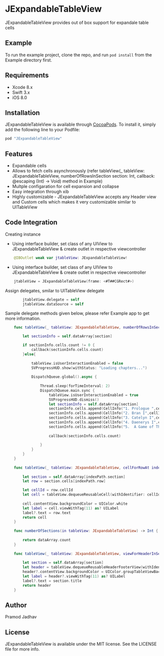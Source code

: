 # JExpandableTableView
JExpandableTableView provides out of box support for expandale table cells

## Example
To run the example project, clone the repo, and run `pod install` from the Example directory first.

## Requirements
* Xcode 8.x
* Swift 3.x
* iOS 8.0

## Installation

JExpandableTableView is available through [CocoaPods](http://cocoapods.org). To install
it, simply add the following line to your Podfile:

```ruby
pod "JExpandableTableView"
```
## Features
* Expandable cells
* Allows to fetch cells asynchronously (refer tableView(_ tableView: JExpandableTableView, numberOfRowsInSection section: Int, callback:  @escaping (Int) -> Void) method in Example)
* Multple configaration for cell expansion and collapse
* Easy integration through xib
* Highly customizable - JExpandableTableView accepts any Header view and Custom cells which makes it very customizable similar to UITableView

## Code Integration
Creating instance 
* Using interface builder, set class of any UIView to JExpandableTableView & create outlet in respective viewcontroller
```swift
    @IBOutlet weak var jtableView: JExpandableTableView!
```
* Using interface builder, set class of any UIView to JExpandableTableView & create outlet in respective viewcontroller
```swift
    jtableView = JExpandableTableView(frame: <#T##CGRect#>)
```
Assign delegates, smilar to UITableView delegate
```swift
        jtableView.delegate = self
        jtableView.dataSource = self
```
Sample delegate methods given below, please refer Example app to get more information.
```swift
    func tableView(_ tableView: JExpandableTableView, numberOfRowsInSection section: Int, callback:  @escaping (Int) -> Void) {

        let sectionInfo = self.dataArray[section]

        if sectionInfo.cells.count != 0 {
            callback(sectionInfo.cells.count)
        }else{
            
            tableView.isUserInteractionEnabled = false
            SVProgressHUD.show(withStatus: "Loading chapters...")
            
            DispatchQueue.global().async {
                
                Thread.sleep(forTimeInterval: 2)
                DispatchQueue.main.sync {
                    tableView.isUserInteractionEnabled = true
                    SVProgressHUD.dismiss()
                    let sectionInfo = self.dataArray[section]
                    sectionInfo.cells.append(CellInfo("1. Prologue ",cellId: "TextCell"))
                    sectionInfo.cells.append(CellInfo("2. Bran I",cellId: "TextCell"))
                    sectionInfo.cells.append(CellInfo("3. Catelyn I",cellId: "TextCell"))
                    sectionInfo.cells.append(CellInfo("4. Daenerys I",cellId: "TextCell"))
                    sectionInfo.cells.append(CellInfo("5.  A Game of Thrones, very very long chapter beyond the wall",cellId: "TextCell"))
                    
                    callback(sectionInfo.cells.count)
                    
                }
            }
        }
    }
    
    func tableView(_ tableView: JExpandableTableView, cellForRowAt indexPath: IndexPath) -> UITableViewCell{
        
        let section = self.dataArray[indexPath.section]
        let row = section.cells[indexPath.row]

        let cellId = row.cellId
        let cell = tableView.dequeueReusableCell(withIdentifier: cellId!, for: indexPath)
    
        cell.contentView.backgroundColor = UIColor.white
        let label = cell.viewWithTag(11) as? UILabel
        label?.text = row.text
        return cell
    }
    
    func numberOfSections(in tableView: JExpandableTableView) -> Int {
        
        return dataArray.count
    }
    
    func tableView(_ tableView: JExpandableTableView, viewForHeaderInSection section: Int) -> UIView? {
        
        let section = self.dataArray[section]
        let header = tableView.dequeueReusableHeaderFooterView(withIdentifier: "HeaderView")
        header?.contentView.backgroundColor = UIColor.groupTableViewBackground
        let label = header?.viewWithTag(11) as? UILabel
        label?.text = section.title
        return header
    }
```
## Author

Pramod Jadhav

## License

JExpandableTableView is available under the MIT license. See the LICENSE file for more info.
